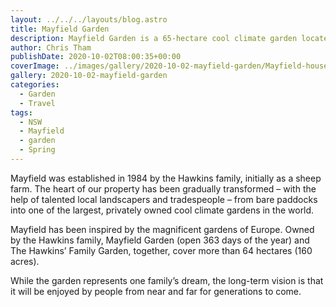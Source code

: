 ```yaml
---
layout: ../../../layouts/blog.astro
title: Mayfield Garden
description: Mayfield Garden is a 65-hectare cool climate garden located in NSW between Oberon and Bathurst.
author: Chris Tham
publishDate: 2020-10-02T08:00:35+00:00
coverImage: ../images/gallery/2020-10-02-mayfield-garden/Mayfield-house.jpeg
gallery: 2020-10-02-mayfield-garden
categories:
  - Garden
  - Travel
tags:
  - NSW
  - Mayfield
  - garden
  - Spring
---
```


Mayfield was established in 1984 by the Hawkins family, initially as a sheep farm. The heart of our property has been gradually transformed – with the help of talented local landscapers and tradespeople – from bare paddocks into one of the largest, privately owned cool climate gardens in the world.

Mayfield has been inspired by the magnificent gardens of Europe. Owned by the Hawkins family, Mayfield Garden (open 363 days of the year) and The Hawkins’ Family Garden, together, cover more than 64 hectares (160 acres).

While the garden represents one family’s dream, the long-term vision is that it will be enjoyed by people from near and far for generations to come.
